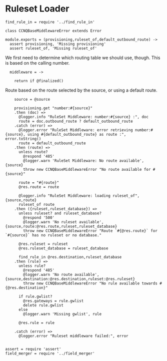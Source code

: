 Ruleset Loader
==============

    find_rule_in = require '../find_rule_in'

    class CCNQBaseMiddlewareError extends Error

    module.exports = (provisioning,ruleset_of,default_outbound_route) ->
      assert provisioning, 'Missing provisioning'
      assert ruleset_of, 'Missing ruleset_of'

We first need to determine which routing table we should use, though.
This is based on the calling number.

      middleware = ->

        return if @finalized()

Route based on the route selected by the source, or using a default route.

        source = @source

        provisioning.get "number:#{source}"
        .then (doc) =>
          @logger.info "RuleSet Middleware: number:#{source} :", doc
          route = doc.outbound_route ? default_outbound_route
        .catch (error) =>
          @logger.error "RuleSet Middleware: error retrieving number:#{source}, using #{default_outbound_route} as route :", error.toString()
          route = default_outbound_route
        .then (route) =>
          unless route?
            @respond '485'
            @logger.warn 'RuleSet Middleware: No route available', {source}
            throw new CCNQBaseMiddlewareError "No route available for #{source}"

          route = "#{route}"
          @res.route = route

          @logger.info "RuleSet Middleware: loading ruleset_of", {source,route}
          ruleset_of route
        .then ({ruleset,ruleset_database}) =>
          unless ruleset? and ruleset_database?
            @respond '500'
            @logger.warn 'No ruleset available', {source,route:@res.route,ruleset,ruleset_database}
            throw new CCNQBaseMiddlewareError "Route `#{@res.route}` for `#{source}` has no ruleset or no database."

          @res.ruleset = ruleset
          @res.ruleset_database = ruleset_database

          find_rule_in @res.destination,ruleset_database
        .then (rule) =>
          unless rule?
            @respond '485'
            @logger.warn 'No route available', {source,destination:@res.destination,ruleset:@res.ruleset}
            throw new CCNQBaseMiddlewareError "No rule available towards #{@res.destination}"

          if rule.gwlist?
            @res.gateways = rule.gwlist
            delete rule.gwlist
          else
            @logger.warn 'Missing gwlist', rule

          @res.rule = rule

        .catch (error) =>
          @logger.error "Ruleset middleware failed:", error


    assert = require 'assert'
    field_merger = require '../field_merger'
